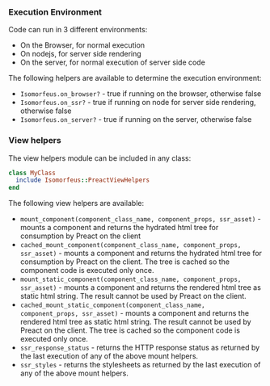 ### Execution Environment
Code can run in 3 different environments:
- On the Browser, for normal execution
- On nodejs, for server side rendering
- On the server, for normal execution of server side code

The following helpers are available to determine the execution environment:
- `Isomorfeus.on_browser?` - true if running on the browser, otherwise false
- `Isomorfeus.on_ssr?` - true if running on node for server side rendering, otherwise false
- `Isomorfeus.on_server?` - true if running on the server, otherwise false

### View helpers
The view helpers module can be included in any class:
```ruby
class MyClass
  include Isomorfeus::PreactViewHelpers
end
```

The following view helpers are available:

- `mount_component(component_class_name, component_props, ssr_asset)` - mounts a component and returns the hydrated html tree for consumption
 by Preact on the client
- `cached_mount_component(component_class_name, component_props, ssr_asset)` - mounts a component and returns the hydrated html tree for consumption
 by Preact on the client. The tree is cached so the component code is executed only once.
- `mount_static_component(component_class_name, component_props, ssr_asset)` - mounts a component and returns the rendered html tree as static html
 string. The result cannot be used by Preact on the client.
- `cached_mount_static_component(component_class_name, component_props, ssr_asset)` - mounts a component and returns the rendered html tree as static html
 string. The result cannot be used by Preact on the client. The tree is cached so the component code is executed only once.
- `ssr_response_status` - returns the HTTP response status as returned by the last execution of any of the above mount helpers.
- `ssr_styles` - returns the stylesheets as returned by the last execution of any of the above mount helpers.

